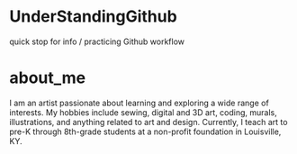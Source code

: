 # UnderStandingGithub
quick stop for info / practicing Github workflow

# about_me
I am an artist passionate about learning and exploring a wide range of interests. My hobbies include sewing, digital and 3D art, coding, murals, illustrations, and anything related to art and design. Currently, I teach art to pre-K through 8th-grade students at a non-profit foundation in Louisville, KY.
